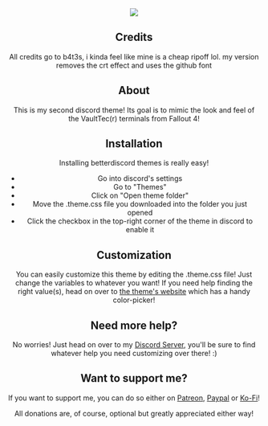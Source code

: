 <div align="center">
 
<img src="https://B4T3S.github.io/Fallout4TerminalTheme/img/FalloutTerminal.png">

<h2>Credits</h2>

All credits go to  b4t3s, i kinda feel like mine is a cheap ripoff lol.
my version removes the crt effect and uses the github font

<h2>About</h2>

This is my second discord theme!
Its goal is to mimic the look and feel of the VaultTec(r) terminals from Fallout 4!

<h2>Installation</h2>

Installing betterdiscord themes is really easy!
- Go into discord's settings
- Go to "Themes"
- Click on "Open theme folder"
- Move the .theme.css file you downloaded into the folder you just opened
- Click the checkbox in the top-right corner of the theme in discord to enable it

<h2>Customization</h2>

You can easily customize this theme by editing the .theme.css file! Just change the variables to whatever you want!
If you need help finding the right value(s), head on over to [the theme's website](https://B4T3S.github.io/Fallout4TerminalTheme/) which has a handy color-picker!

<h2>Need more help?</h2>

No worries! Just head on over to my <a href="https://discord.gg/6qd3SkP6Ch" target="_blank">Discord Server</a>, you'll be sure to find whatever help you need customizing over there! :)

<h2>Want to support me?</h2>
If you want to support me, you can do so either on <a href="https://www.patreon.com/bates" target="_blank">Patreon</a>, <a href="https://www.paypal.com/paypalme/floriancegledi" target="_blank">Paypal</a> or <a href="https://ko-fi.com/b4t3s">Ko-Fi</a>!

All donations are, of course, optional but greatly appreciated either way!

